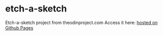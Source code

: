 # etch-a-sketch
Etch-a-sketch project from theodinproject.com
Access it here:  [hosted on Github Pages](https://anubhavprabhakar.github.io/etch-a-sketch/)
